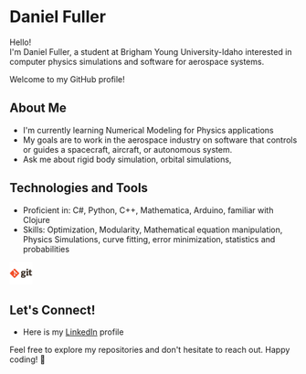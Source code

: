 # Daniel Fuller
Hello!  
I'm Daniel Fuller, a student at Brigham Young University-Idaho interested in computer physics simulations and software for aerospace systems.  

Welcome to my GitHub profile!

## About Me

- I'm currently learning Numerical Modeling for Physics applications
- My goals are to work in the aerospace industry on software that controls or guides a spacecraft, aircraft, or autonomous system.
- Ask me about rigid body simulation, orbital simulations, 

## Technologies and Tools

- Proficient in: C#, Python, C++, Mathematica, Arduino, familiar with Clojure
- Skills: Optimization, Modularity, Mathematical equation manipulation, Physics Simulations, curve fitting, error minimization, statistics and probabilities

<div>
  <img src="https://github.com/devicons/devicon/blob/master/icons/git/git-original-wordmark.svg" title="Git" **alt="Git" width="40" height="40"/>
</div>

## Let's Connect!

- Here is my [LinkedIn](https://www.linkedin.com/in/daniel-dj-fuller/) profile

Feel free to explore my repositories and don't hesitate to reach out. Happy coding! 🚀


<!--
**danjfull/danjfull** is a ✨ _special_ ✨ repository because its `README.md` (this file) appears on your GitHub profile.

Here are some ideas to get you started:

- 🔭 I’m currently working on ...
- 🌱 I’m currently learning ...
- 👯 I’m looking to collaborate on ...
- 🤔 I’m looking for help with ...
- 💬 Ask me about ...
- 📫 How to reach me: ...
- 😄 Pronouns: ...
- ⚡ Fun fact: ...
-->
